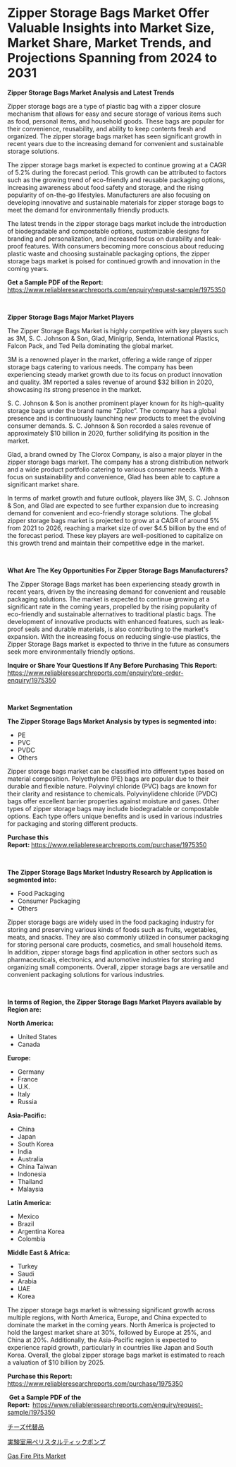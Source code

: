 <p><h1>Zipper Storage Bags Market Offer Valuable Insights into Market Size, Market Share, Market Trends, and Projections Spanning from 2024 to 2031</h1></p><p><strong>Zipper Storage Bags Market Analysis and Latest Trends</strong></p>
<p><p>Zipper storage bags are a type of plastic bag with a zipper closure mechanism that allows for easy and secure storage of various items such as food, personal items, and household goods. These bags are popular for their convenience, reusability, and ability to keep contents fresh and organized. The zipper storage bags market has seen significant growth in recent years due to the increasing demand for convenient and sustainable storage solutions.</p><p>The zipper storage bags market is expected to continue growing at a CAGR of 5.2% during the forecast period. This growth can be attributed to factors such as the growing trend of eco-friendly and reusable packaging options, increasing awareness about food safety and storage, and the rising popularity of on-the-go lifestyles. Manufacturers are also focusing on developing innovative and sustainable materials for zipper storage bags to meet the demand for environmentally friendly products.</p><p>The latest trends in the zipper storage bags market include the introduction of biodegradable and compostable options, customizable designs for branding and personalization, and increased focus on durability and leak-proof features. With consumers becoming more conscious about reducing plastic waste and choosing sustainable packaging options, the zipper storage bags market is poised for continued growth and innovation in the coming years.</p></p>
<p><strong>Get a Sample PDF of the Report:&nbsp;</strong> <a href="https://www.reliableresearchreports.com/enquiry/request-sample/1975350">https://www.reliableresearchreports.com/enquiry/request-sample/1975350</a></p>
<p>&nbsp;</p>
<p><strong>Zipper Storage Bags Major Market Players</strong></p>
<p><p>The Zipper Storage Bags Market is highly competitive with key players such as 3M, S. C. Johnson & Son, Glad, Minigrip, Senda, International Plastics, Falcon Pack, and Ted Pella dominating the global market. </p><p>3M is a renowned player in the market, offering a wide range of zipper storage bags catering to various needs. The company has been experiencing steady market growth due to its focus on product innovation and quality. 3M reported a sales revenue of around $32 billion in 2020, showcasing its strong presence in the market.</p><p>S. C. Johnson & Son is another prominent player known for its high-quality storage bags under the brand name “Ziploc”. The company has a global presence and is continuously launching new products to meet the evolving consumer demands. S. C. Johnson & Son recorded a sales revenue of approximately $10 billion in 2020, further solidifying its position in the market.</p><p>Glad, a brand owned by The Clorox Company, is also a major player in the zipper storage bags market. The company has a strong distribution network and a wide product portfolio catering to various consumer needs. With a focus on sustainability and convenience, Glad has been able to capture a significant market share. </p><p>In terms of market growth and future outlook, players like 3M, S. C. Johnson & Son, and Glad are expected to see further expansion due to increasing demand for convenient and eco-friendly storage solutions. The global zipper storage bags market is projected to grow at a CAGR of around 5% from 2021 to 2026, reaching a market size of over $4.5 billion by the end of the forecast period. These key players are well-positioned to capitalize on this growth trend and maintain their competitive edge in the market.</p></p>
<p>&nbsp;</p>
<p><strong>What Are The Key Opportunities For Zipper Storage Bags Manufacturers?</strong></p>
<p><p>The Zipper Storage Bags market has been experiencing steady growth in recent years, driven by the increasing demand for convenient and reusable packaging solutions. The market is expected to continue growing at a significant rate in the coming years, propelled by the rising popularity of eco-friendly and sustainable alternatives to traditional plastic bags. The development of innovative products with enhanced features, such as leak-proof seals and durable materials, is also contributing to the market's expansion. With the increasing focus on reducing single-use plastics, the Zipper Storage Bags market is expected to thrive in the future as consumers seek more environmentally friendly options.</p></p>
<p><strong>Inquire or Share Your Questions If Any Before Purchasing This Report:</strong> <a href="https://www.reliableresearchreports.com/enquiry/pre-order-enquiry/1975350">https://www.reliableresearchreports.com/enquiry/pre-order-enquiry/1975350</a></p>
<p>&nbsp;</p>
<p><strong>Market Segmentation</strong></p>
<p><strong>The Zipper Storage Bags Market Analysis by types is segmented into:</strong></p>
<p><ul><li>PE</li><li>PVC</li><li>PVDC</li><li>Others</li></ul></p>
<p><p>Zipper storage bags market can be classified into different types based on material composition. Polyethylene (PE) bags are popular due to their durable and flexible nature. Polyvinyl chloride (PVC) bags are known for their clarity and resistance to chemicals. Polyvinylidene chloride (PVDC) bags offer excellent barrier properties against moisture and gases. Other types of zipper storage bags may include biodegradable or compostable options. Each type offers unique benefits and is used in various industries for packaging and storing different products.</p></p>
<p><strong>Purchase this Report:&nbsp;</strong><a href="https://www.reliableresearchreports.com/purchase/1975350">https://www.reliableresearchreports.com/purchase/1975350</a></p>
<p>&nbsp;</p>
<p><strong>The Zipper Storage Bags Market Industry Research by Application is segmented into:</strong></p>
<p><ul><li>Food Packaging</li><li>Consumer Packaging</li><li>Others</li></ul></p>
<p><p>Zipper storage bags are widely used in the food packaging industry for storing and preserving various kinds of foods such as fruits, vegetables, meats, and snacks. They are also commonly utilized in consumer packaging for storing personal care products, cosmetics, and small household items. In addition, zipper storage bags find application in other sectors such as pharmaceuticals, electronics, and automotive industries for storing and organizing small components. Overall, zipper storage bags are versatile and convenient packaging solutions for various industries.</p></p>
<p>&nbsp;</p>
<p><strong>In terms of Region, the Zipper Storage Bags Market Players available by Region are:</strong></p>
<p>
    <p> <strong> North America: </strong>
        <ul>
            <li>United States</li>
            <li>Canada</li>
        </ul>
        </p> 
    <p> <strong> Europe: </strong>
        <ul>
            <li>Germany</li>
            <li>France</li>
            <li>U.K.</li>
            <li>Italy</li>
            <li>Russia</li>
        </ul>
        </p> 
    <p> <strong> Asia-Pacific: </strong>
        <ul>
            <li>China</li>
            <li>Japan</li>
            <li>South Korea</li>
            <li>India</li>
            <li>Australia</li>
            <li>China Taiwan</li>
            <li>Indonesia</li>
            <li>Thailand</li>
            <li>Malaysia</li>
        </ul>
        </p> 
    <p> <strong> Latin America: </strong>
        <ul>
            <li>Mexico</li>
            <li>Brazil</li>
            <li>Argentina Korea</li>
            <li>Colombia</li>
        </ul>
        </p> 
    <p> <strong> Middle East & Africa: </strong>
        <ul>
            <li>Turkey</li>
            <li>Saudi</li>
            <li>Arabia</li>
            <li>UAE</li>
            <li>Korea</li>
        </ul>
    </p>
    </p>
<p><p>The zipper storage bags market is witnessing significant growth across multiple regions, with North America, Europe, and China expected to dominate the market in the coming years. North America is projected to hold the largest market share at 30%, followed by Europe at 25%, and China at 20%. Additionally, the Asia-Pacific region is expected to experience rapid growth, particularly in countries like Japan and South Korea. Overall, the global zipper storage bags market is estimated to reach a valuation of $10 billion by 2025.</p></p>
<p><strong>Purchase this Report: </strong><a href="https://www.reliableresearchreports.com/purchase/1975350">https://www.reliableresearchreports.com/purchase/1975350</a></p>
<p>&nbsp;<strong>Get a Sample PDF of the Report:&nbsp;&nbsp;</strong><a href="https://www.reliableresearchreports.com/enquiry/request-sample/1975350">https://www.reliableresearchreports.com/enquiry/request-sample/1975350</a></p>
<p><strong></strong></p>
<p><p><a href="https://medium.com/@aurelianghideanu2022/%E3%83%81%E3%83%BC%E3%82%BA%E4%BB%A3%E6%9B%BF%E5%93%81%E5%B8%82%E5%A0%B4%E3%81%AE%E6%B4%9E%E5%AF%9F-%E5%B8%82%E5%A0%B4%E5%8B%95%E5%90%91-%E6%88%90%E9%95%B7-2024%E5%B9%B4%E3%81%8B%E3%82%892031%E5%B9%B4%E3%81%BE%E3%81%A7%E3%81%AE%E4%BA%88%E6%B8%AC-963fffccf7a1">チーズ代替品</a></p><p><a href="https://medium.com/@annchovey2023/%E7%A0%94%E7%A9%B6%E6%89%80%E3%83%91%E3%82%B9%E3%83%88%E3%83%AC%E3%83%81%E3%83%83%E3%82%AF%E3%83%9D%E3%83%B3%E3%83%97%E5%B8%82%E5%A0%B4%E8%AA%BF%E6%9F%BB%E3%83%AC%E3%83%9D%E3%83%BC%E3%83%88-%E3%81%9D%E3%81%AE%E6%AD%B4%E5%8F%B2%E3%81%A8%E4%BA%88%E6%B8%AC2024%E5%B9%B4%E3%81%8B%E3%82%892031%E5%B9%B4%E3%81%BE%E3%81%A7-69786393195e">実験室用ペリスタルティックポンプ</a></p><p><a href="https://github.com/edytherolanlouisejk1miz0wig/Market-Research-Report-List-1/blob/main/gas-fire-pits-market.md">Gas Fire Pits Market</a></p></p>